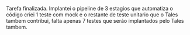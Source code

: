 Tarefa finalizada.
Implantei o pipeline de 3 estagios que automatiza o código criei 1 teste com mock e o restante de teste unitario que o Tales tambem contribui, falta apenas 7 testes que serão implantados pelo Tales tambem.
